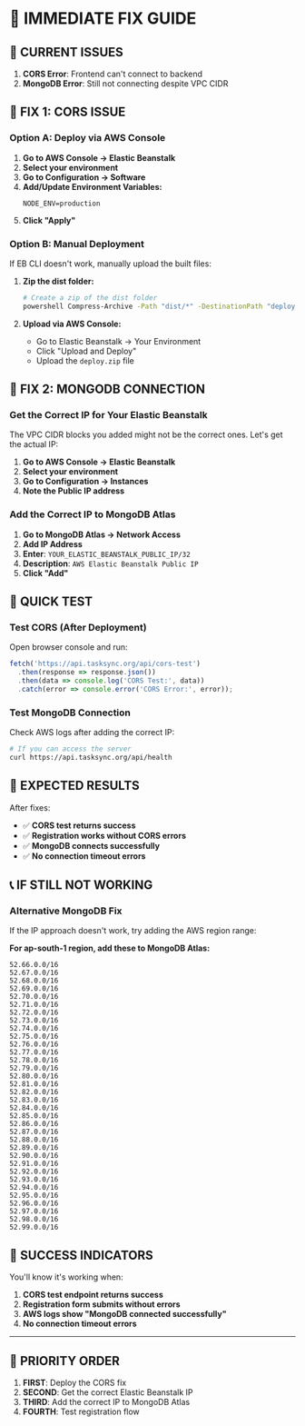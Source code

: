 # 🚨 IMMEDIATE FIX GUIDE

## 🚨 **CURRENT ISSUES**

1. **CORS Error**: Frontend can't connect to backend
2. **MongoDB Error**: Still not connecting despite VPC CIDR

## 🔧 **FIX 1: CORS ISSUE**

### **Option A: Deploy via AWS Console**

1. **Go to AWS Console → Elastic Beanstalk**
2. **Select your environment**
3. **Go to Configuration → Software**
4. **Add/Update Environment Variables:**
   ```
   NODE_ENV=production
   ```
5. **Click "Apply"**

### **Option B: Manual Deployment**

If EB CLI doesn't work, manually upload the built files:

1. **Zip the dist folder:**
   ```bash
   # Create a zip of the dist folder
   powershell Compress-Archive -Path "dist/*" -DestinationPath "deploy.zip"
   ```

2. **Upload via AWS Console:**
   - Go to Elastic Beanstalk → Your Environment
   - Click "Upload and Deploy"
   - Upload the `deploy.zip` file

## 🔧 **FIX 2: MONGODB CONNECTION**

### **Get the Correct IP for Your Elastic Beanstalk**

The VPC CIDR blocks you added might not be the correct ones. Let's get the actual IP:

1. **Go to AWS Console → Elastic Beanstalk**
2. **Select your environment**
3. **Go to Configuration → Instances**
4. **Note the Public IP address**

### **Add the Correct IP to MongoDB Atlas**

1. **Go to MongoDB Atlas → Network Access**
2. **Add IP Address**
3. **Enter**: `YOUR_ELASTIC_BEANSTALK_PUBLIC_IP/32`
4. **Description**: `AWS Elastic Beanstalk Public IP`
5. **Click "Add"**

## 🚀 **QUICK TEST**

### **Test CORS (After Deployment)**

Open browser console and run:
```javascript
fetch('https://api.tasksync.org/api/cors-test')
  .then(response => response.json())
  .then(data => console.log('CORS Test:', data))
  .catch(error => console.error('CORS Error:', error));
```

### **Test MongoDB Connection**

Check AWS logs after adding the correct IP:
```bash
# If you can access the server
curl https://api.tasksync.org/api/health
```

## 🎯 **EXPECTED RESULTS**

After fixes:
- ✅ **CORS test returns success**
- ✅ **Registration works without CORS errors**
- ✅ **MongoDB connects successfully**
- ✅ **No connection timeout errors**

## 📞 **IF STILL NOT WORKING**

### **Alternative MongoDB Fix**

If the IP approach doesn't work, try adding the AWS region range:

**For ap-south-1 region, add these to MongoDB Atlas:**
```
52.66.0.0/16
52.67.0.0/16
52.68.0.0/16
52.69.0.0/16
52.70.0.0/16
52.71.0.0/16
52.72.0.0/16
52.73.0.0/16
52.74.0.0/16
52.75.0.0/16
52.76.0.0/16
52.77.0.0/16
52.78.0.0/16
52.79.0.0/16
52.80.0.0/16
52.81.0.0/16
52.82.0.0/16
52.83.0.0/16
52.84.0.0/16
52.85.0.0/16
52.86.0.0/16
52.87.0.0/16
52.88.0.0/16
52.89.0.0/16
52.90.0.0/16
52.91.0.0/16
52.92.0.0/16
52.93.0.0/16
52.94.0.0/16
52.95.0.0/16
52.96.0.0/16
52.97.0.0/16
52.98.0.0/16
52.99.0.0/16
```

## 🎉 **SUCCESS INDICATORS**

You'll know it's working when:
1. **CORS test endpoint returns success**
2. **Registration form submits without errors**
3. **AWS logs show "MongoDB connected successfully"**
4. **No connection timeout errors**

---

## 🚨 **PRIORITY ORDER**

1. **FIRST**: Deploy the CORS fix
2. **SECOND**: Get the correct Elastic Beanstalk IP
3. **THIRD**: Add the correct IP to MongoDB Atlas
4. **FOURTH**: Test registration flow
